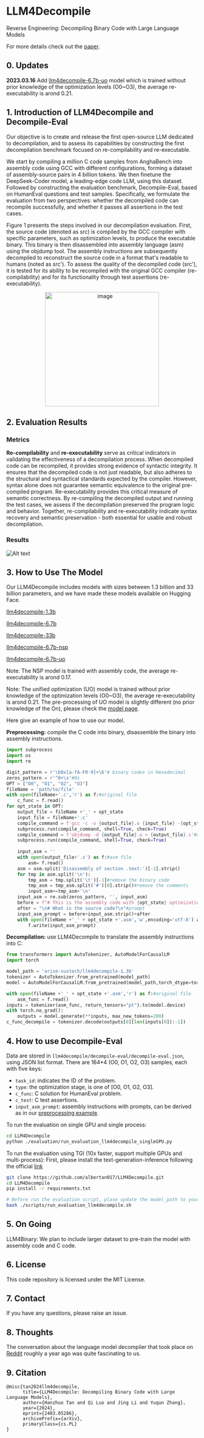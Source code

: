 # LLM4Decompile
Reverse Engineering: Decompiling Binary Code with Large Language Models

For more details check out the [paper](https://arxiv.org/abs/2403.05286).

## 0. Updates
**2023.03.16** Add [llm4decompile-6.7b-uo](https://huggingface.co/arise-sustech/llm4decompile-6.7b-uo) model which is trained without prior knowledge of the optimization levels (O0~O3), the average re-executability is arond 0.21.

## 1. Introduction of LLM4Decompile and Decompile-Eval
Our objective is to create and release the first open-source LLM dedicated to decompilation, and to assess its capabilities by constructing the first decompilation benchmark focused on re-compilability and re-executable. 

We start by compiling a million C code samples from AnghaBench into assembly code using GCC with different configurations, forming a dataset of assembly-source pairs in 4 billion tokens. We then finetune the DeepSeek-Coder model, a leading-edge code LLM, using this dataset. Followed by constructing the evaluation benchmark, Decompile-Eval, based on HumanEval questions and test samples. Specifically, we formulate the evaluation from two perspectives: whether the decompiled code can recompile successfully, and whether it passes all assertions in the test cases. 

Figure 1 presents the steps involved in our decompilation evaluation. First, the source code (denoted as src) is compiled by the GCC compiler with specific parameters, such as optimization levels, to produce the executable binary. This binary is then disassembled into assembly language (asm) using the objdump tool. The assembly instructions are subsequently decompiled to reconstruct the source code in a format that's readable to humans (noted as src'). To assess the quality of the decompiled code (src'), it is tested for its ability to be recompiled with the original GCC compiler (re-compilability) and for its functionality through test assertions (re-executability).
<p align="center">
<img src="https://github.com/albertan017/LLM4Decompile/blob/main/samples/pipeline.png" alt="image" width="300" height="auto">
</p>

## 2. Evaluation Results
### Metrics
**Re-compilability** and **re-executability** serve as critical indicators in validating the effectiveness of a decompilation process. When decompiled code can be recompiled, it provides strong evidence of syntactic integrity. It ensures that the decompiled code is not just readable, but also adheres to the structural and syntactical standards expected by the compiler. 
However, syntax alone does not guarantee semantic equivalence to the original pre-compiled program. Re-executability provides this critical measure of semantic correctness. By re-compiling the decompiled output and running the test cases, we assess if the decompilation preserved the program logic and behavior.
Together, re-compilability and re-executability indicate syntax recovery and semantic preservation - both essential for usable and robust decompilation.

### Results
![Alt text](https://github.com/albertan017/LLM4Decompile/blob/main/samples/results_decompile.png)



## 3. How to Use The Model
Our LLM4Decompile includes models with sizes between 1.3 billion and 33 billion parameters, and we have made these models available on Hugging Face.

[llm4decompile-1.3b](https://huggingface.co/arise-sustech/llm4decompile-1.3b)

[llm4decompile-6.7b](https://huggingface.co/arise-sustech/llm4decompile-6.7b)

[llm4decompile-33b](https://huggingface.co/arise-sustech/llm4decompile-33b)

[llm4decompile-6.7b-nsp](https://huggingface.co/arise-sustech/llm4decompile-6.7b-nsp)

[llm4decompile-6.7b-uo](https://huggingface.co/arise-sustech/llm4decompile-6.7b-uo)

Note: The NSP model is trained with assembly code, the average re-executability is arond 0.17.

Note: The unified optimization (UO) model is trained without prior knowledge of the optimization levels (O0~O3), the average re-executability is arond 0.21. The pre-processing of UO model is slightly different (no prior knowledge of the On), please check the [model page](https://huggingface.co/arise-sustech/llm4decompile-6.7b-uo#3-how-to-use).

Here give an example of how to use our model.

**Preprocessing:** compile the C code into binary, disassemble the binary into assembly instructions.
```python
import subprocess
import os
import re

digit_pattern = r'\b0x[a-fA-F0-9]+\b'# binary codes in Hexadecimal
zeros_pattern = r'^0+\s'#0s
OPT = ["O0", "O1", "O2", "O3"]
fileName = 'path/to/file'
with open(fileName+'.c','r') as f:#original file
    c_func = f.read()
for opt_state in OPT:
    output_file = fileName +'_' + opt_state
    input_file = fileName+'.c'
    compile_command = f'gcc -c -o {output_file}.o {input_file} -{opt_state} -lm'#compile the code with GCC on Linux
    subprocess.run(compile_command, shell=True, check=True)
    compile_command = f'objdump -d {output_file}.o > {output_file}.s'#disassemble the binary file into assembly instructions
    subprocess.run(compile_command, shell=True, check=True)
    
    input_asm = ''
    with open(output_file+'.s') as f:#asm file
        asm= f.read()
    asm = asm.split('Disassembly of section .text:')[-1].strip()
    for tmp in asm.split('\n'):
        tmp_asm = tmp.split('\t')[-1]#remove the binary code
        tmp_asm = tmp_asm.split('#')[0].strip()#remove the comments
        input_asm+=tmp_asm+'\n'
    input_asm = re.sub(zeros_pattern, '', input_asm)
    before = f"# This is the assembly code with {opt_state} optimization:\n"#prompt
    after = "\n# What is the source code?\n"#prompt
    input_asm_prompt = before+input_asm.strip()+after
    with open(fileName +'_' + opt_state +'.asm','w',encoding='utf-8') as f:
        f.write(input_asm_prompt)
```

**Decompilation:** use LLM4Decompile to translate the assembly instructions into C:
```python
from transformers import AutoTokenizer, AutoModelForCausalLM
import torch

model_path = 'arise-sustech/llm4decompile-1.3b'
tokenizer = AutoTokenizer.from_pretrained(model_path)
model = AutoModelForCausalLM.from_pretrained(model_path,torch_dtype=torch.bfloat16).cuda()

with open(fileName +'_' + opt_state +'.asm','r') as f:#original file
    asm_func = f.read()
inputs = tokenizer(asm_func, return_tensors="pt").to(model.device)
with torch.no_grad():
    outputs = model.generate(**inputs, max_new_tokens=200)
c_func_decompile = tokenizer.decode(outputs[0][len(inputs[0]):-1])
```

## 4. How to use Decompile-Eval
Data are stored in ``llm4decompile/decompile-eval/decompile-eval.json``, using JSON list format. There are 164*4 (O0, O1, O2, O3) samples, each with five keys:

*   ``task_id``: indicates the ID of the problem.
*   ``type``: the optimization stage, is one of [O0, O1, O2, O3].
*   ``c_func``: C solution for HumanEval problem. 
*   ``c_test``: C test assertions.
*   ``input_asm_prompt``: assembly instructions with prompts, can be derived as in our [preprocessing example](https://github.com/albertan017/LLM4Decompile/blob/main/README.md#3-how-to-use-the-model).

To run the evaluation on single GPU and single process:
```bash
cd LLM4Decompile
python ./evaluation/run_evaluation_llm4decompile_singleGPU.py
```

To run the evaluation using TGI (10x faster, support multiple GPUs and multi-process):
First, please install the text-generation-inference following the official [link](https://github.com/huggingface/text-generation-inference)
```bash
git clone https://github.com/albertan017/LLM4Decompile.git
cd LLM4Decompile
pip install -r requirements.txt

# Before run the evaluation script, plase update the model_path to your local mdoel path.
bash ./scripts/run_evaluation_llm4decompile.sh
```

## 5. On Going
LLM4Binary: We plan to include larger dataset to pre-train the model with assembly code and C code.

## 6. License
This code repository is licensed under the MIT License.

## 7. Contact

If you have any questions, please raise an issue.

## 8. Thoughts

The conversation about the language model decompiler that took place on [Reddit](https://www.reddit.com/r/MachineLearning/comments/123asbg/d_can_we_train_a_decompiler/) roughly a year ago was quite fascinating to us.

## 9. Citation
```
@misc{tan2024llm4decompile,
      title={LLM4Decompile: Decompiling Binary Code with Large Language Models}, 
      author={Hanzhuo Tan and Qi Luo and Jing Li and Yuqun Zhang},
      year={2024},
      eprint={2403.05286},
      archivePrefix={arXiv},
      primaryClass={cs.PL}
}
```
